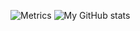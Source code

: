 ![Metrics](https://metrics.lecoq.io/MapMaths?template=classic&languages=1&introduction=1&achievements=1&discussions=1&skyline=1&languages.limit=8&languages.sections=most-used&languages.colors=github&languages.threshold=0%25&languages.indepth=false&languages.recent.load=300&languages.recent.days=14&introduction.title=true&achievements.threshold=C&achievements.secrets=true&achievements.limit=0&skyline.year=current-year&skyline.frames=60&skyline.quality=0.5&skyline.compatibility=false&config.timezone=Asia%2FShanghai)
![My GitHub stats](https://github-readme-stats.vercel.app/api?username=MapMaths&count_private=true&show_icons=true&count_private=true&theme=onedark)
